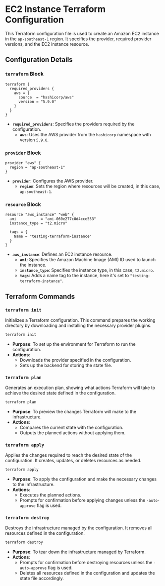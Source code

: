 

# EC2 Instance Terraform Configuration

This Terraform configuration file is used to create an Amazon EC2 instance in the `ap-southeast-1` region. It specifies the provider, required provider versions, and the EC2 instance resource.

## Configuration Details

### `terraform` Block
```hcl
terraform {
  required_providers {
    aws = {
      source  = "hashicorp/aws"
      version = "5.9.0"
    }
  }
}
```
- **`required_providers`**: Specifies the providers required by the configuration.
  - **`aws`**: Uses the AWS provider from the `hashicorp` namespace with version `5.9.0`.

### `provider` Block
```hcl
provider "aws" {
  region = "ap-southeast-1"
}
```
- **`provider`**: Configures the AWS provider.
  - **`region`**: Sets the region where resources will be created, in this case, `ap-southeast-1`.

### `resource` Block
```hcl
resource "aws_instance" "web" {
  ami           = "ami-060e277c0d4cce553"
  instance_type = "t2.micro"

  tags = {
    Name = "testing-terraform-instance"
  }
}
```
- **`aws_instance`**: Defines an EC2 instance resource.
  - **`ami`**: Specifies the Amazon Machine Image (AMI) ID used to launch the instance.
  - **`instance_type`**: Specifies the instance type, in this case, `t2.micro`.
  - **`tags`**: Adds a name tag to the instance, here it's set to `"testing-terraform-instance"`.

## Terraform Commands

### `terraform init`
Initializes a Terraform configuration. This command prepares the working directory by downloading and installing the necessary provider plugins.

```sh
terraform init
```
- **Purpose**: To set up the environment for Terraform to run the configuration.
- **Actions**:
  - Downloads the provider specified in the configuration.
  - Sets up the backend for storing the state file.

### `terraform plan`
Generates an execution plan, showing what actions Terraform will take to achieve the desired state defined in the configuration.

```sh
terraform plan
```
- **Purpose**: To preview the changes Terraform will make to the infrastructure.
- **Actions**:
  - Compares the current state with the configuration.
  - Outputs the planned actions without applying them.

### `terraform apply`
Applies the changes required to reach the desired state of the configuration. It creates, updates, or deletes resources as needed.

```sh
terraform apply
```
- **Purpose**: To apply the configuration and make the necessary changes to the infrastructure.
- **Actions**:
  - Executes the planned actions.
  - Prompts for confirmation before applying changes unless the `-auto-approve` flag is used.

### `terraform destroy`
Destroys the infrastructure managed by the configuration. It removes all resources defined in the configuration.

```sh
terraform destroy
```
- **Purpose**: To tear down the infrastructure managed by Terraform.
- **Actions**:
  - Prompts for confirmation before destroying resources unless the `-auto-approve` flag is used.
  - Deletes all resources defined in the configuration and updates the state file accordingly.


